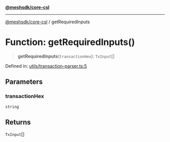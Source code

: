[**@meshsdk/core-csl**](../README.md)

***

[@meshsdk/core-csl](../globals.md) / getRequiredInputs

# Function: getRequiredInputs()

> **getRequiredInputs**(`transactionHex`): `TxInput`[]

Defined in: [utils/transaction-parser.ts:5](https://github.com/MeshJS/mesh/blob/1abde1553cbd7cf2cf4e40197fc0de9e4a7d0f49/packages/mesh-core-csl/src/utils/transaction-parser.ts#L5)

## Parameters

### transactionHex

`string`

## Returns

`TxInput`[]
